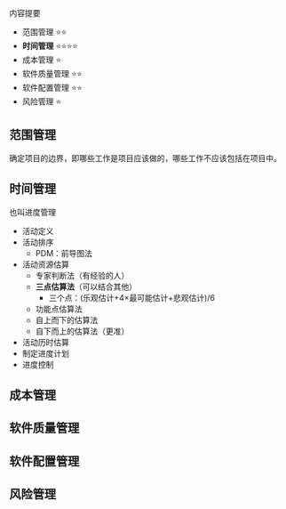 
内容提要
- 范围管理 ⭐⭐
- **时间管理** ⭐⭐⭐⭐
- 成本管理 ⭐
- 软件质量管理 ⭐⭐
- 软件配置管理 ⭐⭐
- 风险管理 ⭐


## 范围管理  
确定项目的边界，即哪些工作是项目应该做的，哪些工作不应该包括在项目中。

## **时间管理**
也叫进度管理
- 活动定义
- 活动排序
  - PDM：前导图法
- 活动资源估算
  - 专家判断法（有经验的人）
  - **三点估算法**（可以结合其他）
    - 三个点：(乐观估计+4×最可能估计+悲观估计)/6
  - 功能点估算法
  - 自上而下的估算法
  - 自下而上的估算法（更准）
- 活动历时估算
- 制定进度计划
- 进度控制
## 成本管理
## 软件质量管理
## 软件配置管理
## 风险管理
